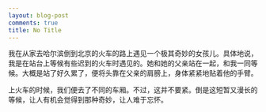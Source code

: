 ```yaml
---
layout: blog-post
comments: true
title: No Title
---
```



<p>
我在从家去哈尔滨倒到北京的火车的路上遇见一个极其奇妙的女孩儿。具体地说，我是在站台上等候有些迟到的火车时遇见的。她和她的父亲站在一起，和我一同等候。大概是站了好久累了，便将头靠在父亲的肩膀上，身体紧紧地贴着他的手臂。
</p>
<p>
上火车的时候，我们便去了不同的车厢。不过，这并不要紧。倒是这短暂又漫长的等候，让人有机会觉得到那种奇妙，让人难于忘怀。
</p>
